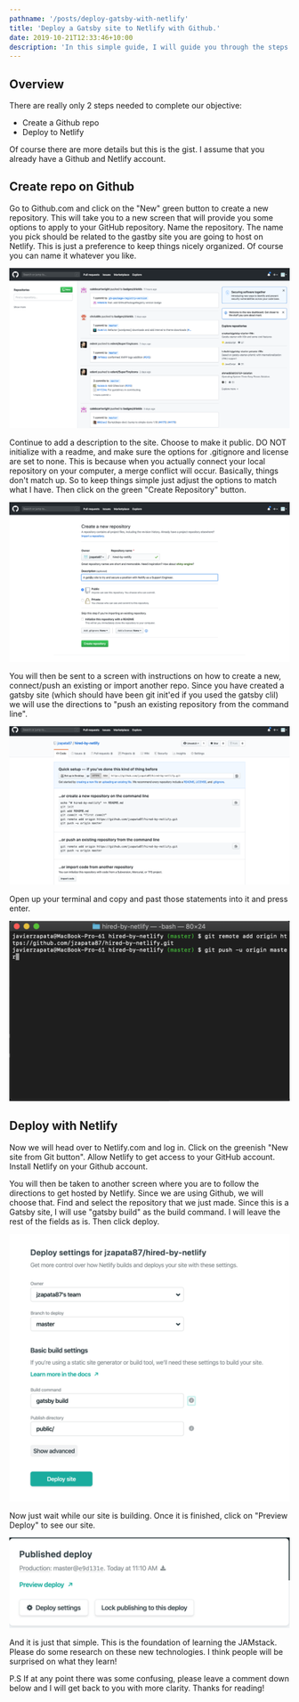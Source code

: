 ```yaml
---
pathname: '/posts/deploy-gatsby-with-netlify'
title: 'Deploy a Gatsby site to Netlify with Github.'
date: 2019-10-21T12:33:46+10:00
description: 'In this simple guide, I will guide you through the steps needed to use Netlify to deploy your gatsby site.'
---
```


## Overview
There are really only 2 steps needed to complete our objective:
- Create a Github repo
- Deploy to Netlify

Of course there are more details but this is the gist.  I assume that you already have a Github and Netlify account.

## Create repo on Github

Go to Github.com and click on the "New" green button to create a new repository. This will take you to a new screen that will provide you some options to apply to your GitHub repository.  Name the repository.  The name you pick should be related to the gastby site you are going to host on Netlify.  This is just a preference to keep things nicely organized.  Of course you can name it whatever you like.

![Create a Github repo](./createrepo.png)

Continue to add a description to the site.  Choose to make it public.  DO NOT initialize with a readme, and make sure the options for .gitignore and license are set to none.  This is because when you actually connect your local repository on your computer, a merge conflict will occur.  Basically, things don't match up.  So to keep things simple just adjust the options to match what I have. Then click on the green "Create Repository" button.

![Fill in options for repo](./optionsrepo.png)

You will then be sent to a screen with instructions on how to create a new, connect/push an existing or import another repo.  Since you have created a gatsby site (which should have been git init'ed if you used the gatsby clil) we will use the directions to "push an existing repository from the command line".

![Connect local repo](./connectlocalrepo.png)

Open up your terminal and copy and past those statements into it and press enter.

![Terminal screen](./term.png)

## Deploy with Netlify

Now we will head over to Netlify.com and log in.  Click on the greenish "New site from Git button". Allow Netlify to get access to your GitHub account.  Install Netlify on your Github account.

You will then be taken to another screen where you are to follow the directions to get hosted by Netlify.  Since we are using Github, we will choose that.  Find and  select the repository that we just made.  Since this is a Gatsby site, I will use "gatsby build" as the build command.  I will leave the rest of the fields as is.  Then click deploy.

![Deploy](./deploy.png)

Now just wait while our site is building.  Once it is finished, click on "Preview Deploy" to see our site.

![Publish](./publish.png)

And it is just that simple.  This is the foundation of learning the JAMstack.  Please do some research on these new technologies.  I think people will be surprised on what they learn!

P.S If at any point there was some confusing, please leave a comment down below and I will get back to you with more clarity.  Thanks for reading!



<!-- ```jsx{numberLines: true}
// In your gatsby-config.js
plugins: [
  {
    resolve: `gatsby-transformer-remark`,
    options: {
      plugins: [
        `gatsby-remark-prismjs`,
        {
          resolve: `gatsby-remark-images`,
          options: {
            maxWidth: 740,
          },
        },
      ]
    }
  }
]

function Hero() {
  return (
    <Section
      bg="#1fc8db"

    >
      <ContentContainer width={[ 1, 1/2, 1/3, 1/4]} mx='auto'>
        <p>Hi</p>
      </ContentContainer>
    </Section>
  );
}
``` -->
